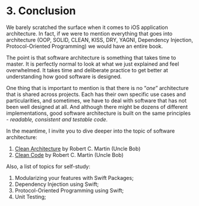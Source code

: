 # 3. Conclusion

We barely scratched the surface when it comes to iOS application architecture. In fact, if we were to mention everything that goes into architecture (OOP, SOLID, CLEAN, KISS, DRY, YAGNI, Dependency Injection, Protocol-Oriented Programming) we would have an entire book.

The point is that software architecture is something that takes time to master. It is perfectly normal to look at what we just explained and feel overwhelmed. It takes time and deliberate practice to get better at understanding how good software is designed.

One thing that is important to mention is that there is no “*one*” architecture that is shared across projects. Each has their own specific use cases and particularities, and sometimes, we have to deal with software that has not been well designed at all. And although there might be dozens of different implementations, good software architecture is built on the same principles - *readable, consistent and testable code*.

In the meantime, I invite you to dive deeper into the topic of software architecture:

1. [Clean Architecture](https://www.amazon.com/Clean-Architecture-Craftsmans-Software-Structure/dp/0134494164) by Robert C. Martin (Uncle Bob)
2. [Clean Code](https://www.amazon.com/Clean-Code-Handbook-Software-Craftsmanship/dp/0132350882/ref=sr_1_1?crid=2W3LLC56XZEEI&dib=eyJ2IjoiMSJ9.eUeDq4BPqNYI52SOU-OcJxFxSsYuG75qnwKh2Q1vEf2RPgQp_SsISCnxR9XvBj4k0bwFAdrWX4QvnuOBAKOK7l3pzQxa6EcyX6kOwKH4dGgUYv5QRw2atSjgzrckpNNQUgJPSijNEmsqpw6DKvPoDZg_Yy-v9Ad6_u-4AEVas5kXzeQnEDqAr3ycLNUHwj2-W-LHnN7aH4ZopyC3ex3VoOkyhtaQNAwvAulo9WyAvJQ.MGhbb4fq58X7Zim3mkLNa5GTwKUtt2wyTawjvoQqvvs&dib_tag=se&keywords=clean+code&qid=1742755524&s=books&sprefix=clean+cod%2Cstripbooks-intl-ship%2C191&sr=1-1) by Robert C. Martin (Uncle Bob)

Also, a list of topics for self-study:

1. Modularizing your features with Swift Packages;
2. Dependency Injection using Swift;
3. Protocol-Oriented Programming using Swift;
4. Unit Testing;
